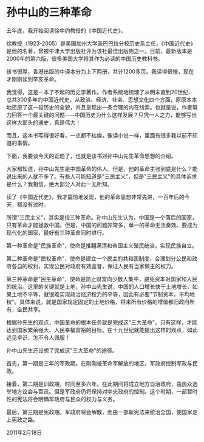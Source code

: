 # 孙中山的三种革命

去年底，我开始阅读徐中约教授的《中国近代史》。

徐教授（1923-2005）是美国加州大学圣巴巴拉分校历史系主任，《中国近代史》是他的名著，曾被牛津大学出版社评为该社最佳出版物之一。目前，最新版本是2000年的第六版，很多美国大学将其作为必读的中国历史教科书。

该书很厚，香港出版的中译本分为上下两册，共计1200多页。我读得很慢，现在才刚刚读到辛亥革命。

我觉得，这是一本了不起的历史学著作。作者系统地梳理了从明末直到20世纪、总共300多年的中国近代史，从政治、经济、社会、思想文化四个方面，原原本本地还原了这一段历史的全貌，并且呈现出一条合理的内在线索。也就是说，作者努力回答一个最关键的问题----中国历史为什么这样发展？只凭一人之力，能够写出这样大部头的通史，真是伟大！

而且，这本书写得很好看，一点都不枯燥，像读小说一样，里面有很多我以前不知道的事情。

下面，我要谈今天的正题了，也就是该书对孙中山先生革命思想的介绍。

大家都知道，孙中山先生是中国革命的伟人。但是，他的革命主张到底是什么？能说出来的人就不多了。有些人可能知道是"三民主义"，但是"三民主义"的具体诉求是什么？我相信，绝大部分人对此一无所知。

读了《中国近代史》，我才震惊地发现，他的革命思想非常先进，一百年后的今天，都没有过时。

所谓"三民主义"，其实是指三种革命。孙中山先生认为，中国是一个落后的国家，只有革命才能拯救中国。但是，中国的问题非常多，单一的革命无法奏效。要成为现代化的国家，最好有三种革命同时进行。

第一种革命是"民族革命"，使命是推翻满清和帝国主义殖民统治，实现民族自立。

第二种革命是"民权革命"，使命是建立一个民主的共和国制度，合理划分公民和政府各自的权利，实现公民对政府有效监督，保证人民有当家做主的权力。

第三种革命是"民生革命"，使命是防止财富向少数人集中，避免资本对国家和人民的统治。这里的关键就是土地，孙中山先生说，中国的人口增长快于土地增长，如果土地不平等，就很难实现政治经济权力的平等，因此有必要"节制资本，平均地权"。具体来说，就是国家规定固定的土地价格，将来所有价格的增值都归政府所有，全民共享。

根据孙先生的观点，中国革命的根本任务就是完成这"三大革命"。只有这样，才能达到国家繁荣强大、人民幸福富裕的目标。在十九世纪就能提出这样的观点，如此远见卓识，怎不令人佩服！

孙中山先生还设想了完成这"三大革命"的途径。

首先，第一期是三年的军政期。在刚刚被革命军解放的地区，军政府控制军政与民政。

接着，第二期是训政期，时间至多六年。在此期间将成立地方自治政府，由民众选举地方议会与官员。但是军政府仍将保持对中央政府的控制。这个时期，一部暂时性的宪法将会明确军政府与民众的权力与义务。

最后，第三期是宪政期。军政府将会解散，而由一部新宪法来统治全国，使国家走上宪政之路。

2011年2月18日
